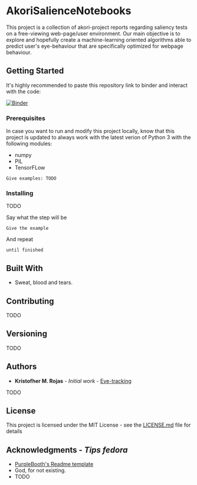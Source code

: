 # AkoriSalienceNotebooks

This project is a collection of akori-project reports regarding saliency tests on a free-viewing web-page/user environment.
Our main objective is to explore and hopefully create a machine-learning oriented algorithms able to predict user's eye-behaviour
that are specifically optimized for webpage behaviour.

## Getting Started

It's highly recommended to paste this repository link to binder and interact with the code:

[![Binder](http://mybinder.org/badge.svg)](http://mybinder.org:/repo/harrisonford/AkoriSalienceNotebooks)

### Prerequisites

In case you want to run and modify this project locally, know that this project is updated to always work with the
latest verion of Python 3 with the following modules:
* numpy
* PIL
* TensorFLow

```
Give examples: TODO
```

### Installing

TODO

Say what the step will be

```
Give the example
```

And repeat

```
until finished
```

## Built With

* Sweat, blood and tears.

## Contributing

TODO

## Versioning

TODO

## Authors

* **Kristofher M. Rojas** - *Initial work* - [Eye-tracking](https://github.com/harrisonford)

TODO

## License

This project is licensed under the MIT License - see the [LICENSE.md](LICENSE.md) file for details

## Acknowledgments - *Tips fedora*
* [PurpleBooth's Readme template](https://gist.github.com/PurpleBooth/109311bb0361f32d87a2)
* God, for not existing.
* TODO
